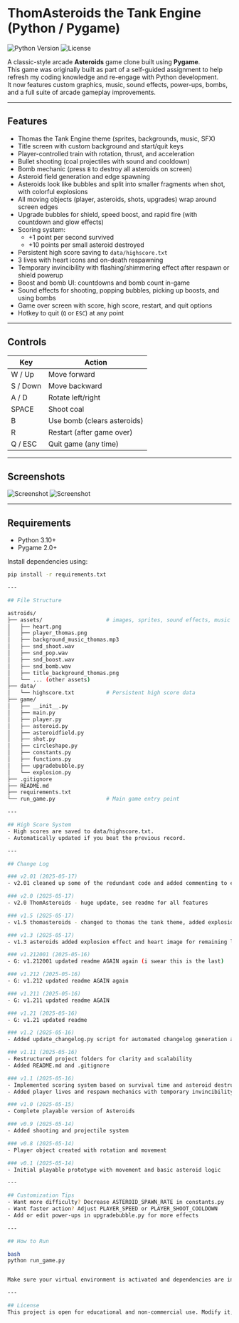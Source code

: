 # ThomAsteroids the Tank Engine (Python / Pygame)
<!-- Built as part of a personal assignment to refresh and rebuild foundational coding skills -->

![Python Version](https://img.shields.io/badge/python-3.10+-blue)
![License](https://img.shields.io/badge/license-MIT-green)

A classic-style arcade **Asteroids** game clone built using **Pygame**.  
This game was originally built as part of a self-guided assignment to help refresh my coding knowledge and re-engage with Python development.  
It now features custom graphics, music, sound effects, power-ups, bombs, and a full suite of arcade gameplay improvements.

---

## Features

- Thomas the Tank Engine theme (sprites, backgrounds, music, SFX)
- Title screen with custom background and start/quit keys
- Player-controlled train with rotation, thrust, and acceleration
- Bullet shooting (coal projectiles with sound and cooldown)
- Bomb mechanic (press `B` to destroy all asteroids on screen)
- Asteroid field generation and edge spawning
- Asteroids look like bubbles and split into smaller fragments when shot, with colorful explosions
- All moving objects (player, asteroids, shots, upgrades) wrap around screen edges
- Upgrade bubbles for shield, speed boost, and rapid fire (with countdown and glow effects)
- Scoring system:
  - +1 point per second survived
  - +10 points per small asteroid destroyed
- Persistent high score saving to `data/highscore.txt`
- 3 lives with heart icons and on-death respawning
- Temporary invincibility with flashing/shimmering effect after respawn or shield powerup
- Boost and bomb UI: countdowns and bomb count in-game
- Sound effects for shooting, popping bubbles, picking up boosts, and using bombs
- Game over screen with score, high score, restart, and quit options
- Hotkey to quit (`Q` or `ESC`) at any point

---

## Controls

| Key         | Action                           |
|-------------|----------------------------------|
| W / Up      | Move forward                     |
| S / Down    | Move backward                    |
| A / D       | Rotate left/right                |
| SPACE       | Shoot coal                       |
| B           | Use bomb (clears asteroids)      |
| R           | Restart (after game over)        |
| Q / ESC     | Quit game (any time)             |

---

## Screenshots

![Screenshot](assets/screenshot1.png)
![Screenshot](assets/screenshot2.png)

---

## Requirements

- Python 3.10+
- Pygame 2.0+

Install dependencies using:
```bash
pip install -r requirements.txt

---

## File Structure

astroids/
├── assets/                    # images, sprites, sound effects, music
│   ├── heart.png
│   ├── player_thomas.png
│   ├── background_music_thomas.mp3
│   ├── snd_shoot.wav
│   ├── snd_pop.wav
│   ├── snd_boost.wav
│   ├── snd_bomb.wav
│   ├── title_background_thomas.png
│   └── ... (other assets)
├── data/
│   └── highscore.txt          # Persistent high score data
├── game/
│   ├── __init__.py
│   ├── main.py
│   ├── player.py
│   ├── asteroid.py
│   ├── asteroidfield.py
│   ├── shot.py
│   ├── circleshape.py
│   ├── constants.py
│   ├── functions.py
│   ├── upgradebubble.py
│   └── explosion.py
├── .gitignore
├── README.md
├── requirements.txt
└── run_game.py                # Main game entry point

---

## High Score System
- High scores are saved to data/highscore.txt.
- Automatically updated if you beat the previous record.

---

## Change Log

### v2.01 (2025-05-17)
- v2.01 cleaned up some of the redundant code and added commenting to explain all the blocks

### v2.0 (2025-05-17)
- v2.0 ThomAsteroids - huge update, see readme for all features

### v1.5 (2025-05-17)
- v1.5 thomasteroids - changed to thomas the tank theme, added explosion effects and some player acceleration

### v1.3 (2025-05-17)
- v1.3 asteroids added explosion effect and heart image for remaining lives

### v1.212001 (2025-05-16)
- G: v1.212001 updated readme AGAIN again (i swear this is the last)

### v1.212 (2025-05-16)
- G: v1.212 updated readme AGAIN again

### v1.211 (2025-05-16)
- G: v1.211 updated readme AGAIN

### v1.21 (2025-05-16)
- G: v1.21 updated readme

### v1.2 (2025-05-16)
- Added update_changelog.py script for automated changelog generation and Git integration

### v1.11 (2025-05-16)
- Restructured project folders for clarity and scalability
- Added README.md and .gitignore

### v1.1 (2025-05-16)
- Implemented scoring system based on survival time and asteroid destruction
- Added player lives and respawn mechanics with temporary invincibility

### v1.0 (2025-05-15)
- Complete playable version of Asteroids

### v0.9 (2025-05-14)
- Added shooting and projectile system

### v0.8 (2025-05-14)
- Player object created with rotation and movement

### v0.1 (2025-05-14)
- Initial playable prototype with movement and basic asteroid logic

---

## Customization Tips
- Want more difficulty? Decrease ASTEROID_SPAWN_RATE in constants.py
- Want faster action? Adjust PLAYER_SPEED or PLAYER_SHOOT_COOLDOWN
- Add or edit power-ups in upgradebubble.py for more effects

---

## How to Run

bash
python run_game.py


Make sure your virtual environment is activated and dependencies are installed.

---

## License
This project is open for educational and non-commercial use. Modify it, expand it, and learn from it!"